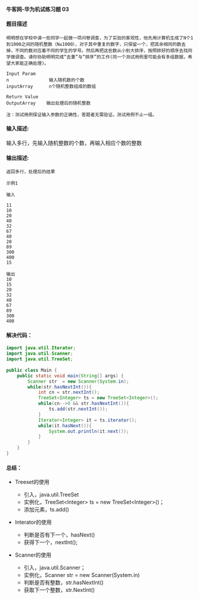 #### 牛客网-华为机试练习题 03

#### 题目描述

```
明明想在学校中请一些同学一起做一项问卷调查，为了实验的客观性，他先用计算机生成了N个1到1000之间的随机整数（N≤1000），对于其中重复的数字，只保留一个，把其余相同的数去掉，不同的数对应着不同的学生的学号。然后再把这些数从小到大排序，按照排好的顺序去找同学做调查。请你协助明明完成“去重”与“排序”的工作(同一个测试用例里可能会有多组数据，希望大家能正确处理)。

Input Param
n               输入随机数的个数
inputArray      n个随机整数组成的数组

Return Value
OutputArray    输出处理后的随机整数

注：测试用例保证输入参数的正确性，答题者无需验证。测试用例不止一组。
```
#### 输入描述:

输入多行，先输入随机整数的个数，再输入相应个数的整数

#### 输出描述:
```
返回多行，处理后的结果

示例1

输入

11
10
20
40
32
67
40
20
89
300
400
15

输出
10
15
20
32
40
67
89
300
400
```
#### 解决代码：

```java
import java.util.Iterator;
import java.util.Scanner;
import java.util.TreeSet;
 
public class Main {
    public static void main(String[] args) {
        Scanner str  = new Scanner(System.in);
        while(str.hasNextInt()){
            int cn = str.nextInt();
            TreeSet<Integer> ts = new TreeSet<Integer>();
            while(cn-->0 && str.hasNextInt()){
                ts.add(str.nextInt());
            }
            Iterator<Integer> it = ts.iterator();
            while(it.hasNext()){
                System.out.println(it.next());
            }
        }
    }
}
```
#### 总结：

* Treeset的使用

  * 引入，java.util.TreeSet
  * 实例化，TreeSet\<Integer> ts = new TreeSet\<Integer>()；
  * 添加元素，ts.add()

* Interator的使用

  * 判断是否有下一个，hasNext()
  * 获得下一个，nextInt();

* Scanner的使用

  * 引入，java.util.Scanner；
  * 实例化，Scanner str = new Scanner(System.in)
  * 判断是否有整数，str.hasNextInt()
  * 获取下一个整数，str.NextInt()

  